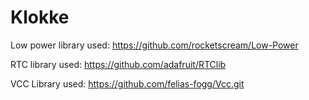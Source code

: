 # Klokke

Low power library used:
https://github.com/rocketscream/Low-Power


RTC library used:
https://github.com/adafruit/RTClib


VCC Library used:
https://github.com/felias-fogg/Vcc.git